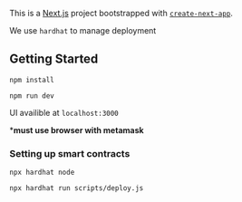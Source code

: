 This is a [Next.js](https://nextjs.org/) project bootstrapped with
[`create-next-app`](https://github.com/zeit/next.js/tree/canary/packages/create-next-app).

We use `hardhat` to manage deployment

## Getting Started

`npm install`

`npm run dev`

UI availible at `localhost:3000` 

***must use browser with metamask**
### Setting up smart contracts

`npx hardhat node`

`npx hardhat run scripts/deploy.js`
